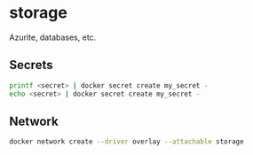 # storage
Azurite, databases, etc.

## Secrets
```bash
printf <secret> | docker secret create my_secret -
echo <secret> | docker secret create my_secret -
```

## Network
```bash
docker network create --driver overlay --attachable storage
```